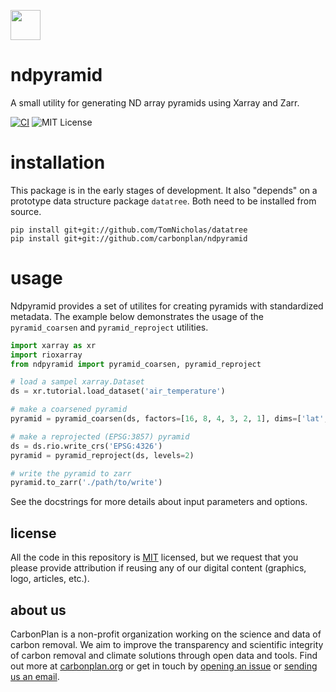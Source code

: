 <img
  src='https://carbonplan-assets.s3.amazonaws.com/monogram/dark-small.png'
  height='48'
/>

# ndpyramid

A small utility for generating ND array pyramids using Xarray and Zarr.

[![CI](https://github.com/carbonplan/ndpyramid/actions/workflows/main.yaml/badge.svg)](https://github.com/carbonplan/ndpyramid/actions/workflows/main.yaml)
![MIT License](https://badgen.net/badge/license/MIT/blue)

# installation

This package is in the early stages of development. It also "depends" on a prototype data structure
package `datatree`. Both need to be installed from source.

```shell
pip install git+git://github.com/TomNicholas/datatree
pip install git+git://github.com/carbonplan/ndpyramid
```

# usage

Ndpyramid provides a set of utilites for creating pyramids with standardized metadata.
The example below demonstrates the usage of the `pyramid_coarsen` and `pyramid_reproject`
utilities.

```python
import xarray as xr
import rioxarray
from ndpyramid import pyramid_coarsen, pyramid_reproject

# load a sampel xarray.Dataset
ds = xr.tutorial.load_dataset('air_temperature')

# make a coarsened pyramid
pyramid = pyramid_coarsen(ds, factors=[16, 8, 4, 3, 2, 1], dims=['lat', 'lon'], boundary='trim')

# make a reprojected (EPSG:3857) pyramid
ds = ds.rio.write_crs('EPSG:4326')
pyramid = pyramid_reproject(ds, levels=2)

# write the pyramid to zarr
pyramid.to_zarr('./path/to/write')
```

See the docstrings for more details about input parameters and options.

## license

All the code in this repository is [MIT](https://choosealicense.com/licenses/mit/) licensed, but we request that you please provide attribution if reusing any of our digital content (graphics, logo, articles, etc.).

## about us

CarbonPlan is a non-profit organization working on the science and data of carbon removal. We aim to improve the transparency and scientific integrity of carbon removal and climate solutions through open data and tools. Find out more at [carbonplan.org](https://carbonplan.org/) or get in touch by [opening an issue](https://github.com/carbonplan/ndpyramid/issues/new) or [sending us an email](mailto:hello@carbonplan.org).
